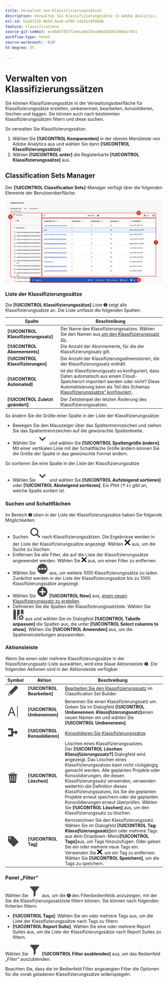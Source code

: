 ```yaml
---
title: Verwalten von Klassifizierungssätzen
description: Verwalten Sie Klassifizierungssätze in Adobe Analytics.
exl-id: b1a6721b-8e5d-4ee6-af6b-cda31c9f8b00
feature: Classifications
source-git-commit: ec49a5fd5771e4ca0a35ead681b556336bbc7031
workflow-type: tm+mt
source-wordcount: '618'
ht-degree: 5%

---
```


# Verwalten von Klassifizierungssätzen

Sie können Klassifizierungssätze in der Verwaltungsoberfläche für Klassifizierungssätze erstellen, umbenennen, bearbeiten, konsolidieren, löschen und taggen. Sie können auch nach bestimmten Klassifizierungssätzen filtern und diese suchen.

So verwalten Sie Klassifizierungssätze:

1. Wählen Sie **[!UICONTROL Komponenten]** in der oberen Menüleiste von Adobe Analytics aus und wählen Sie dann **[!UICONTROL Klassifizierungssätze]**.
1. Wählen **[!UICONTROL unter]** die Registerkarte **[!UICONTROL Klassifizierungssätze]** aus.

## Classification Sets Manager

Der **[!UICONTROL Classification Sets]**-Manager verfügt über die folgenden Elemente der Benutzeroberfläche:

![Classification Sets Manager](assets/classification-sets-manage.png)


### Liste der Klassifizierungssätze

Die **[!UICONTROL Klassifizierungssätze]** Liste ➊ zeigt alle Klassifizierungssätze an. Die Liste umfasst die folgenden Spalten:

| Spalte | Beschreibung |
|---|---|
| **[!UICONTROL Klassifizierungssatz]** | Der Name des Klassifizierungssatzes. Wählen Sie den Namen aus[&#x200B; um den Klassifizierungssatz zu &#x200B;](create.md#edit-a-classification-set). |
| **[!UICONTROL Abonnements]** | Die Anzahl der Abonnements, für die der Klassifizierungssatz gilt. |
| **[!UICONTROL Klassifizierungen]** | Die Anzahl der Klassifizierungsdimensionen, die der Klassifizierungssatz enthält. |
| **[!UICONTROL Automated]** | Ist der Klassifizierungssatz so konfiguriert, dass Daten automatisch aus einem Cloud-Speicherort importiert werden oder nicht? Diese Automatisierung kann als Teil des Schemas [Klassifizierungssätze“ konfiguriert &#x200B;](schema.md). |
| **[!UICONTROL Zuletzt geändert]** | Der Zeitstempel der letzten Änderung des Klassifizierungssatzes. |

So ändern Sie die Größe einer Spalte in der Liste der Klassifizierungssätze:

* Bewegen Sie den Mauszeiger über das Spaltentrennzeichen und ziehen Sie das Spaltentrennzeichen auf die gewünschte Spaltenbreite.
* Wählen Sie ![ChevronDown](/help/assets/icons/ChevronDown.svg) und wählen Sie **[!UICONTROL Spaltengröße ändern]**. Mit einer vertikalen Linie mit der Schaltfläche Größe ändern können Sie die Größe der Spalte in das gewünschte Format ändern.

So sortieren Sie eine Spalte in der Liste der Klassifizierungssätze

* Wählen Sie ![ChevronDown](/help/assets/icons/ChevronDown.svg) und wählen Sie **[!UICONTROL Aufsteigend sortieren]** oder **[!UICONTROL Absteigend sortieren]**. Ein Pfeil (↑↓) gibt an, welche Spalte sortiert ist.

### Suchen und Schaltflächen

Im Bereich ➋ oben in der Liste der Klassifizierungssätze haben Sie folgende Möglichkeiten:

* Suchen ![Suchen](/help/assets/icons/Search.svg) nach Klassifizierungssätzen. Die Ergebnisse werden in der Liste der Klassifizierungssätze angezeigt. Wählen ![CrossSize200](/help/assets/icons/CrossSize200.svg) aus, um die Suche zu löschen.
* Entfernen Sie alle Filter, die auf die Liste der Klassifizierungssätze angewendet werden. Wählen Sie ![CrossSize100](/help/assets/icons/CrossSize100.svg) aus, um einen Filter zu entfernen.
* Wählen Sie ![MoreCircle](/help/assets/icons/MoreCircle.svg) aus, um weitere 1000 Klassifizierungssätze zu laden. Zunächst werden in der Liste der Klassifizierungssätze bis zu 1000 Klassifizierungssätze angezeigt.
* Wählen Sie ![AddCircle](/help/assets/icons/AddCircle.svg) **[!UICONTROL New]** aus, [einen neuen Klassifizierungssatz zu erstellen](create.md#create-a-classification-set).
* Definieren Sie die Spalten der Klassifizierungssatzliste. Wählen Sie ![ColumnSetting](/help/assets/icons/ColumnSetting.svg) aus und wählen Sie im Dialogfeld **[!UICONTROL Tabelle anpassen]** die Spalten aus, die unter **[!UICONTROL Select columns to show]**. Wählen Sie **[!UICONTROL Anwenden]** aus, um die Spalteneinstellungen anzuwenden.


### Aktionsleiste

Wenn Sie einen oder mehrere Klassifizierungssätze in der Klassifizierungssatz-Liste auswählen, wird eine blaue Aktionsleiste ➌. Die folgenden Aktionen sind in der Aktionsleiste verfügbar:

| Symbol | Aktion | Beschreibung |
|---|---|---|
| ![Bearbeiten](/help/assets/icons/Edit.svg) | **[!UICONTROL Bearbeiten]** | [Bearbeiten Sie den Klassifizierungssatz](create.md#edit-a-classification-set) im Classification Set Builder. |
| ![Umbenennen](/help/assets/icons/Rename.svg) | **[!UICONTROL Umbenennen]** | Benennen Sie einen Klassifizierungssatz um.<br/>Geben Sie im Dialogfeld **[!UICONTROL Umbenennen: _Klassifizierungssatz_]**&#x200B;einen neuen Namen ein und wählen Sie **[!UICONTROL Umbenennen]**. |
| ![Merge](/help/assets/icons/Merge.svg) | **[!UICONTROL Konsolidieren]** | [Konsolidieren Sie Klassifizierungssätze](/help/components/classifications/sets/consolidations/manage.md). |
| ![Löschen](/help/assets/icons/Delete.svg) | **[!UICONTROL Löschen]** | Löschen eines Klassifizierungssatzes.<br/>Der **[!UICONTROL Löschen _Klassifizierungssatz_?]** Dialogfeld wird angezeigt. Das Löschen eines Klassifizierungssatzes kann nicht rückgängig gemacht werden. Alle geplanten Projekte oder Konsolidierungen, die diesen Klassifizierungssatz verwenden, verwenden weiterhin die Definition dieses Klassifizierungssatzes, bis Sie die geplanten Projekte erneut speichern oder die geplanten Konsolidierungen erneut überprüfen. Wählen Sie **[!UICONTROL Löschen]** aus, um den Klassifizierungssatz zu löschen. |
| ![Beschriftung](/help/assets/icons/Label.svg) | **[!UICONTROL Tag]** | Kennzeichnen Sie den Klassifizierungssatz.<br/>Wählen Sie im Dialogfeld **[!UICONTROL Tag: _Klassifizierungssatz_]**&#x200B;ein oder mehrere Tags aus dem Dropdown-Menü&#x200B;**[!UICONTROL Tags]**&#x200B;aus, um Tags hinzuzufügen. Oder geben Sie ein oder mehrere neue Tags ein. Verwenden Sie ![CrossSize100](/help/assets/icons/CrossSize100.svg), um ein Tag zu entfernen. <br/>Wählen Sie **[!UICONTROL Speichern]**, um die Tags zu speichern. |


### Panel „Filter“

Wählen Sie ![Filter](/help/assets/icons/Filter.svg) aus, um die ➍ des Filterbedienfelds anzuzeigen, mit der Sie die Klassifizierungssatzliste filtern können. Sie können nach folgenden Kriterien filtern:

* **[!UICONTROL Tags]**: Wählen Sie ein oder mehrere Tags aus, um die Liste der Klassifizierungssätze nach Tags zu filtern.
* **[!UICONTROL Report Suite]**. Wählen Sie eine oder mehrere Report Suites aus, um die Liste der Klassifizierungssätze nach Report Suites zu filtern.

Wählen Sie ![Filter](/help/assets/icons/Filter.svg) **[!UICONTROL Filter ausblenden]** aus, um das Bedienfeld „Filter“ auszublenden.

Beachten Sie, dass die im Bedienfeld Filter angezeigten Filter die Optionen für die vorab geladenen Klassifizierungssätze widerspiegeln.


<!-- old content

The Classification set manager allows you to create, edit, or delete classification sets.

**[!UICONTROL Components]** > **[!UICONTROL Classification sets]** > **[!UICONTROL Sets]**

Classification sets consist of **Subscriptions** (report suite and dimension combinations) and **Classification names** (dimensions containing classification data). Subscriptions are configured under [Settings](settings.md), while classification names are configured under [Schema](schema.md).

## Filter classification sets

The left side of the Classification set manager provides filter settings to locate the desired classification set. Clicking the filter icon toggles the filter settings visibility. You can filter classification sets by **[!UICONTROL Tags]** or **[!UICONTROL Report suite]**.

![Classification set filters](../../assets/classification-set-filters.png)

Note that 1,000 classification sets are preloaded at a time. The filters shown in the left rail reflect the options for the sets that are preloaded.

## Classification set manager columns

The following columns are available in the Classification set manager:

* **[!UICONTROL Classification set]**: The classification set name. Clicking a classification set name edits its [settings](settings.md).
* **[!UICONTROL Subscriptions]**: The number of subscriptions that this classification set applies to.
* **[!UICONTROL Classifications]**: The number of classification dimensions that the classification set contains.
* **[!UICONTROL Automated]**: Determines if the classification set is configured to automatically import data from a cloud location. Automation can be configured in the classification set's [schema](schema.md).
* **[!UICONTROL Last Modified]**: The date and time that the classification set was last modified.

## Create or edit options

The following buttons are available in the Classification set manager:

* **[!UICONTROL Add]**: [Create](create.md) a classification set.
* **[!UICONTROL Search by title]**: Search for classification sets by name.
* **[!UICONTROL Load more]**: The Classification set manager initially displays up to 1000 classification sets. This button loads 1000 more classification sets.
* **Show/Hide columns**: Toggle visibility for any column besides [!UICONTROL Classification set].

Select one or more classification sets by clicking the checkbox next to the desired classification set. Selecting a classification set reveals the following options:

* **[!UICONTROL Tag]**: Add one or more tags to the selected classification sets, which allows you to organize or group classification sets to make them easier to locate in the future.
* **[!UICONTROL Delete]**: Deletes the classification set. Classification dimensions based on this classification set are no longer available. Scheduled projects using the deleted classification set continue using dependent dimensions until you resave the scheduled project.
* **[!UICONTROL Consolidate]**: Start a new [consolidation](../consolidations/process.md).
* **[!UICONTROL Rename]**: Rename the selected classification set.

-->